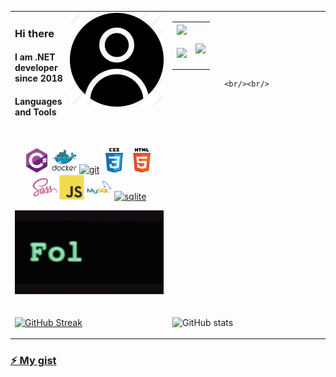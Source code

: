 
<table align="center" cellspacing="0" cellpadding="0"  style="border-collapse:collapse;">
 <tr><td valign="top" width="50%">
   <a href="https://github.com/Platonenkov">
  <img align="right" src="https://github.com/Platonenkov/Platonenkov/blob/main/ico/user-b.png" width="150"/>
  </a>
  
### Hi there 
 
      
#### I am .NET developer since 2018  

      
#### Languages and Tools
  <br/>
  <p align="center">
    <a href="https://www.w3schools.com/cs/" target="_blank"><img src="https://raw.githubusercontent.com/devicons/devicon/master/icons/csharp/csharp-original.svg" alt="csharp" width="40" height="40"/></a>
    <a href="https://www.docker.com/" target="_blank"><img src="https://raw.githubusercontent.com/devicons/devicon/master/icons/docker/docker-original-wordmark.svg" alt="docker" width="40" height="40"/></a>
    <a href="https://git-scm.com/" target="_blank"><img src="https://www.vectorlogo.zone/logos/git-scm/git-scm-icon.svg" alt="git" width="40" height="40"/></a> 
       <a href="https://www.w3schools.com/css/" target="_blank"> <img src="https://raw.githubusercontent.com/devicons/devicon/master/icons/css3/css3-original-wordmark.svg" alt="css3" width="40" height="40"/></a> 
   <a href="https://www.w3.org/html/" target="_blank"><img src="https://raw.githubusercontent.com/devicons/devicon/master/icons/html5/html5-original-wordmark.svg" alt="html5" width="40" height="40"/></a>
       <a href="https://sass-lang.com" target="_blank"><img src="https://raw.githubusercontent.com/devicons/devicon/master/icons/sass/sass-original.svg" alt="sass" width="40" height="40"/></a>
    <a href="https://developer.mozilla.org/en-US/docs/Web/JavaScript" target="_blank"><img src="https://raw.githubusercontent.com/devicons/devicon/master/icons/javascript/javascript-original.svg" alt="javascript" width="40" height="40"/></a>
     <a href="https://www.mysql.com/" target="_blank"> <img src="https://raw.githubusercontent.com/devicons/devicon/master/icons/mysql/mysql-original-wordmark.svg" alt="mysql" width="40" height="40"/></a>
    <a href="https://www.sqlite.org/" target="_blank"> <img src="https://www.vectorlogo.zone/logos/sqlite/sqlite-icon.svg" alt="sqlite" width="40" height="40"/></a> 
  </p>
  

![Follow the white rabbit.](https://github.com/Platonenkov/Platonenkov/blob/main/wr.gif)
</td><td valign="top" width="50%">
  <table align="center" cellspacing="0" cellpadding="0"  style="border-collapse:collapse;">
   <tr><td valign="top" colspan="2">
    <a href="https://github.com/platonenkov/notification.wpf">
  <img align="center" src="https://github-readme-stats.vercel.app/api/pin/?username=Platonenkov&repo=notification.wpf&theme=dark&border=168CC7FF&bg_color=00000000&icon_color=5AB8DDFF&title_color=168CC7FF" />
  </a>
    </td>
   </tr>
      <tr><td>
<p>
<a href="https://github.com/Infarh/MathCore.EF7">
  <img align="center" src="https://github-readme-stats.vercel.app/api/pin/?username=Infarh&repo=MathCore.EF7&theme=dark&border=168CC7FF&bg_color=00000000&icon_color=5AB8DDFF&title_color=168CC7FF" />
</a>
      </td><td >
<a href="https://github.com/Infarh/MathCore" >
  <img align="center" src="https://github-readme-stats.vercel.app/api/pin/?username=Infarh&repo=MathCore&theme=dark&border=168CC7FF&bg_color=00000000&icon_color=5AB8DDFF&title_color=168CC7FF" />
 </p>
    </td>
   </tr>
   </table>  
<div align="center" >
<div>

    <br/><br/>
  
</a>
</div></div> 
<!--![GitHub metrics](https://metrics.lecoq.io/Platonenkov)-->
<tr><td valign="top" width="50%">

   
<!--![GitHub streak stats](https://github-readme-streak-stats.herokuapp.com/?user=Platonenkov&theme=material-palenight&background=00000000&border=00000000)-->   
   
[![GitHub Streak](https://github-readme-streak-stats.herokuapp.com?user=Platonenkov&background=DD272700&sideNums=DD2727&currStreakNum=8C59CF8A&border=DD272700&ring=57C79B&sideLabels=98C751&dates=168CC7)](https://git.io/streak-stats)
</td><td valign="bottom" width="50%">
      
![GitHub stats](https://github-readme-stats.vercel.app/api?username=Platonenkov&show_icons=true&include_all_commits=true&count_private=true&theme=dark&border=00000000&hide_border=true&bg_color=00000000&icon_color=5AB8DDFF&title_color=168CC7FF")  
 </td></tr></table>  
 
 ### [⚡ My gist](https://gist.github.com/Platonenkov)  
<!--
![GitHub Activity Graph](https://activity-graph.herokuapp.com/graph?username=Platonenkov)  
-->
